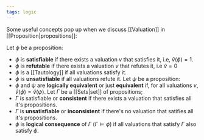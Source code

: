 ```yaml
---
tags: logic
---
```

Some useful concepts pop up when we discuss [[Valuation]] in [[Proposition|propositions]]:

Let $\phi$ be a proposition:
- $\phi$ is **satisfiable** if there exists a valuation $v$ that satisfies it, i.e, $\hat{v}(\phi) = 1$.
- $\phi$ is **refutable** if there exists a valuation $v$ that refutes it, i.e $\hat{v} =0$
- $\phi$ is a [[Tautology]] if all valuations satisfy it.
- $\phi$ is **unsatisfiable** if all valuations refute it.
Let $\psi$ be a proposition:
- $\phi$ and $\psi$ are **logically equivalent** or just **equivalent** if, for all valuations $v$, $\hat{v}(\phi) = \hat{v}(\psi)$.
Let $\Gamma$ be a [[Sets|set]] of propositions;
- $\Gamma$ is satisfiable or **consistent** if there exists a valuation that satisfies all it's propositions.
- $\Gamma$ is **unsatisfiable** or **inconsistent** if there's no valuation that satifies all it's propositions.
- $\phi$ is **logical consequence** of $\Gamma$ $(\Gamma \vDash \phi)$ if all valuations that satisfy $\Gamma$ also satisfy $\phi$. 